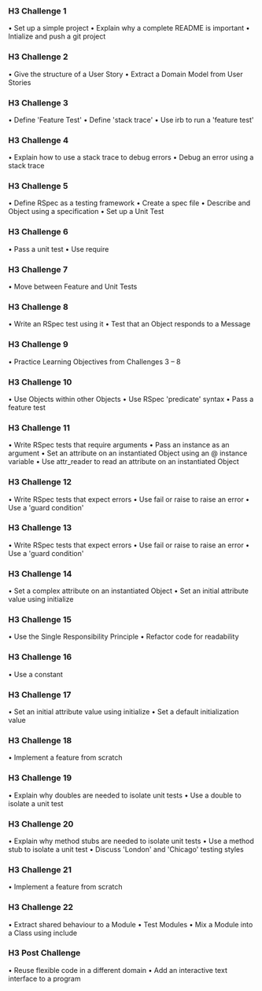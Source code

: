 ### H3 Challenge 1
• Set up a simple project
• Explain why a complete README is important
• Intialize and push a git project

### H3 Challenge 2
• Give the structure of a User Story
• Extract a Domain Model from User Stories

### H3 Challenge 3
• Define 'Feature Test'
• Define 'stack trace'
• Use irb to run a 'feature test'

### H3 Challenge 4
• Explain how to use a stack trace to debug errors
• Debug an error using a stack trace

### H3 Challenge 5
• Define RSpec as a testing framework
• Create a spec file
• Describe and Object using a specification
• Set up a Unit Test

### H3 Challenge 6
• Pass a unit test
• Use require

### H3 Challenge 7
• Move between Feature and Unit Tests

### H3 Challenge 8
• Write an RSpec test using it
• Test that an Object responds to a Message

### H3 Challenge 9
• Practice Learning Objectives from Challenges 3 – 8

### H3 Challenge 10
• Use Objects within other Objects
• Use RSpec 'predicate' syntax
• Pass a feature test

### H3 Challenge 11
• Write RSpec tests that require arguments
• Pass an instance as an argument
• Set an attribute on an instantiated Object using an @ instance variable
• Use attr_reader to read an attribute on an instantiated Object

### H3 Challenge 12
• Write RSpec tests that expect errors
• Use fail or raise to raise an error
• Use a 'guard condition'

### H3 Challenge 13
• Write RSpec tests that expect errors
• Use fail or raise to raise an error
• Use a 'guard condition'

### H3 Challenge 14
• Set a complex attribute on an instantiated Object
• Set an initial attribute value using initialize

### H3 Challenge 15
• Use the Single Responsibility Principle
• Refactor code for readability

### H3 Challenge 16
• Use a constant

### H3 Challenge 17
• Set an initial attribute value using initialize
• Set a default initialization value

### H3 Challenge 18
• Implement a feature from scratch

### H3 Challenge 19
• Explain why doubles are needed to isolate unit tests
• Use a double to isolate a unit test

### H3 Challenge 20
• Explain why method stubs are needed to isolate unit tests
• Use a method stub to isolate a unit test
• Discuss 'London' and 'Chicago' testing styles

### H3 Challenge 21
• Implement a feature from scratch

### H3 Challenge 22
• Extract shared behaviour to a Module
• Test Modules
• Mix a Module into a Class using include

### H3  Post Challenge
• Reuse flexible code in a different domain
• Add an interactive text interface to a program
